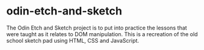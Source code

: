 # odin-etch-and-sketch
The Odin Etch and Sketch project is to put into practice the lessons that were taught as it relates to DOM manipulation. This is a recreation of the old school sketch pad using HTML, CSS and JavaScript.